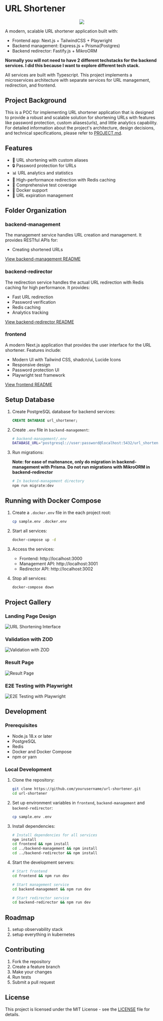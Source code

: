 # URL Shortener

<div align="center">
    <img src="media/landing-page-1.png" />
</div>

A modern, scalable URL shortener application built with:
- Frontend app: Next.js + TailwindCSS + Playwright 
- Backend management: Express.js + Prisma(Postgres)
- Backend redirector: Fastify.js + MikroORM

**Normally you will not need to have 2 different techstacks for the backend services. I did this because I want to explore different tech stack.**

All services are built with Typescript. This project implements a microservices architecture with separate services for URL management, redirection, and frontend.



## Project Background

This is a POC for implementing URL shortener application that is designed to provide a robust and scalable solution for shortening URLs with features like password protection, custom aliases(urls), and little analytics capability. For detailed information about the project's architecture, design decisions, and technical specifications, please refer to [PROJECT.md](PROJECT.md).

## Features

- 🔗 URL shortening with custom aliases
- 🔒 Password protection for URLs
- 📊 URL analytics and statistics
- 🚀 High-performance redirection with Redis caching
- 🧪 Comprehensive test coverage
- 🐳 Docker support
- 🔄 URL expiration management

## Folder Organization

### backend-management
The management service handles URL creation and management. It provides RESTful APIs for:
- Creating shortened URLs

[View backend-management README](backend-management/README.md)

### backend-redirector
The redirection service handles the actual URL redirection with Redis caching for high performance. It provides:
- Fast URL redirection
- Password verification
- Redis caching
- Analytics tracking

[View backend-redirector README](backend-redirector/README.md)

### frontend
A modern Next.js application that provides the user interface for the URL shortener. Features include:
- Modern UI with Tailwind CSS, shadcn/ui, Lucide Icons
- Responsive design
- Password protection UI
- Playwright test framework

[View frontend README](frontend/README.md)

## Setup Database

1. Create PostgreSQL database for backend services:
   ```sql
   CREATE DATABASE url_shortener;
   ```

2. Create `.env` file in `backend-management`:
   ```bash
   # backend-management/.env
   DATABASE_URL="postgresql://user:password@localhost:5432/url_shortener
   ```

3. Run migrations:

   **Note: for ease of maitenance, only do migration in backend-management with Prisma. Do not run migrations with MikroORM in backend-redirector**
   ```bash
   # In backend-management directory
   npm run migrate:dev
   ```

## Running with Docker Compose

1. Create a `.docker.env` file in the each project root:
   ```bash
   cp sample.env .docker.env
   ```

2. Start all services:
   ```bash
   docker-compose up -d
   ```

3. Access the services:
   - Frontend: http://localhost:3000
   - Management API: http://localhost:3001
   - Redirector API: http://localhost:3002

4. Stop all services:
   ```bash
   docker-compose down
   ```

## Project Gallery

### Landing Page Design
![URL Shortening Interface](media/landing-page-1.png)

### Validation with ZOD
![Validation with ZOD](media/landing-page-2.png)

### Result Page
![Result Page](media/result-page-1.png)

### E2E Testing with Playwright
![E2E Testing with Playwright](media/playwright-report.png)


## Development

### Prerequisites
- Node.js 18.x or later
- PostgreSQL
- Redis
- Docker and Docker Compose
- npm or yarn

### Local Development

1. Clone the repository:
   ```bash
   git clone https://github.com/yourusername/url-shortener.git
   cd url-shortener
   ```

2. Set up environment variables in `frontend`, `backend-management` and `backend-redirector`:
   ```bash
   cp sample.env .env
   ```

3. Install dependencies:
   ```bash
   # Install dependencies for all services
   npm install
   cd frontend && npm install
   cd ../backend-management && npm install
   cd ../backend-redirector && npm install
   ```

4. Start the development servers:
   ```bash
   # Start frontend
   cd frontend && npm run dev

   # Start management service
   cd backend-management && npm run dev

   # Start redirector service
   cd backend-redirector && npm run dev
   ```

## Roadmap

1. setup observability stack
2. setup everything in kubernetes



## Contributing

1. Fork the repository
2. Create a feature branch
3. Make your changes
4. Run tests
5. Submit a pull request

## License

This project is licensed under the MIT License - see the [LICENSE](LICENSE) file for details.
